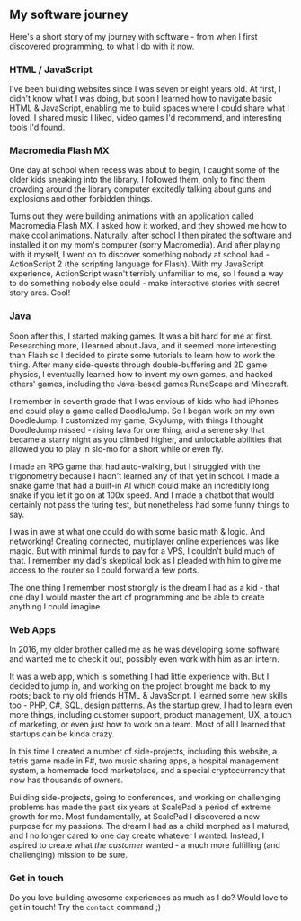 ## My software journey

Here's a short story of my journey with software - from when I first discovered programming, to what I do with it now.

### HTML / JavaScript

I've been building websites since I was seven or eight years old. At first, I didn't know what I was doing, but soon I learned how to navigate basic HTML & JavaScript, enabling me to build spaces where I could share what I loved. I shared music I liked, video games I'd recommend, and interesting tools I'd found.

### Macromedia Flash MX

One day at school when recess was about to begin, I caught some of the older kids sneaking into the library. I followed them, only to find them crowding around the library computer excitedly talking about guns and explosions and other forbidden things.

Turns out they were building animations with an application called Macromedia Flash MX. I asked how it worked, and they showed me how to make cool animations. Naturally, after school I then pirated the software and installed it on my mom's computer (sorry Macromedia). And after playing with it myself, I went on to discover something nobody at school had - ActionScript 2 (the scripting language for Flash). With my JavaScript experience, ActionScript wasn't terribly unfamiliar to me, so I found a way to do something nobody else could - make interactive stories with secret story arcs. Cool!

### Java

Soon after this, I started making games. It was a bit hard for me at first. Researching more, I learned about Java, and it seemed more interesting than Flash so I decided to pirate some tutorials to learn how to work the thing. After many side-quests through double-buffering and 2D game physics, I eventually learned how to invent my own games, and hacked others' games, including the Java-based games RuneScape and Minecraft.

I remember in seventh grade that I was envious of kids who had iPhones and could play a game called DoodleJump. So I began work on my own DoodleJump. I customized my game, SkyJump, with things I thought DoodleJump missed - rising lava for one thing, and a serene sky that became a starry night as you climbed higher, and unlockable abilities that allowed you to play in slo-mo for a short while or even fly.

I made an RPG game that had auto-walking, but I struggled with the trigonometry because I hadn't learned any of that yet in school. I made a snake game that had a built-in AI which could make an incredibly long snake if you let it go on at 100x speed. And I made a chatbot that would certainly not pass the turing test, but nonetheless had some funny things to say.

I was in awe at what one could do with some basic math & logic. And networking! Creating connected, multiplayer online experiences was like magic. But with minimal funds to pay for a VPS, I couldn't build much of that. I remember my dad's skeptical look as I pleaded with him to give me access to the router so I could forward a few ports.

The one thing I remember most strongly is the dream I had as a kid - that one day I would master the art of programming and be able to create anything I could imagine.

### Web Apps

In 2016, my older brother called me as he was developing some software and wanted me to check it out, possibly even work with him as an intern.

It was a web app, which is something I had little experience with. But I decided to jump in, and working on the project brought me back to my roots; back to my old friends HTML & JavaScript. I learned some new skills too - PHP, C#, SQL, design patterns. As the startup grew, I had to learn even more things, including customer support, product management, UX, a touch of marketing, or even just how to work on a team. Most of all I learned that startups can be kinda crazy.

In this time I created a number of side-projects, including this website, a tetris game made in F#, two music sharing apps, a hospital management system, a homemade food marketplace, and a special cryptocurrency that now has thousands of owners.

Building side-projects, going to conferences, and working on challenging problems has made the past six years at ScalePad a period of extreme growth for me. Most fundamentally, at ScalePad I discovered a new purpose for my passions. The dream I had as a child morphed as I matured, and I no longer cared to one day create whatever I wanted. Instead, I aspired to create what _the customer_ wanted - a much more fulfilling (and challenging) mission to be sure.

### Get in touch

Do you love building awesome experiences as much as I do? Would love to get in touch! Try the `contact` command ;)

